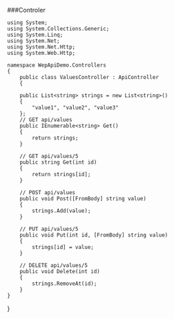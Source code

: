 ###Controler

    using System;
    using System.Collections.Generic;
    using System.Linq;
    using System.Net;
    using System.Net.Http;
    using System.Web.Http;

    namespace WepApiDemo.Controllers
    {
        public class ValuesController : ApiController
        {

        public List<string> strings = new List<string>()
        {
            "value1", "value2", "value3"
        };
        // GET api/values
        public IEnumerable<string> Get()
        {
            return strings;
        }

        // GET api/values/5
        public string Get(int id)
        {
            return strings[id];
        }

        // POST api/values
        public void Post([FromBody] string value)
        {
            strings.Add(value);
        }

        // PUT api/values/5
        public void Put(int id, [FromBody] string value)
        {
            strings[id] = value;
        }

        // DELETE api/values/5
        public void Delete(int id)
        {
            strings.RemoveAt(id);
        }
    }
}
